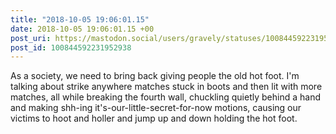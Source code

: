 ```yaml
---
title: "2018-10-05 19:06:01.15"
date: 2018-10-05 19:06:01.15 +00
post_uri: https://mastodon.social/users/gravely/statuses/100844592231952938
post_id: 100844592231952938
---
```

As a society, we need to bring back giving people the old hot foot. I'm talking about strike anywhere matches stuck in boots and then lit with more matches, all while breaking the fourth wall, chuckling quietly behind a hand and making shh-ing it's-our-little-secret-for-now motions, causing our victims to hoot and holler and jump up and down holding the hot foot.



